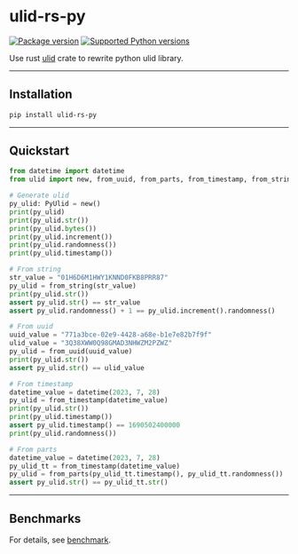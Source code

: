 # ulid-rs-py

[![Package version](https://img.shields.io/pypi/v/ulid-rs-py?color=%2334D058&label=pypi%20package)](https://pypi.org/project/ulid-rs-py/)
[![Supported Python versions](https://img.shields.io/pypi/pyversions/ulid-rs-py.svg?color=%2334D058)](https://pypi.org/project/ulid-rs-py/)

Use rust [ulid](https://github.com/dylanhart/ulid-rs) crate to rewrite python ulid library.

---

## Installation

```bash
pip install ulid-rs-py
```

---

## Quickstart

```python
from datetime import datetime
from ulid import new, from_uuid, from_parts, from_timestamp, from_string, PyUlid

# Generate ulid
py_ulid: PyUlid = new()
print(py_ulid)
print(py_ulid.str())
print(py_ulid.bytes())
print(py_ulid.increment())
print(py_ulid.randomness())
print(py_ulid.timestamp())

# From string
str_value = "01H6D6M1HWY1KNND0FKB8PRR87"
py_ulid = from_string(str_value)
print(py_ulid.str())
assert py_ulid.str() == str_value
assert py_ulid.randomness() + 1 == py_ulid.increment().randomness()

# From uuid
uuid_value = "771a3bce-02e9-4428-a68e-b1e7e82b7f9f"
ulid_value = "3Q38XWW0Q98GMAD3NHWZM2PZWZ"
py_ulid = from_uuid(uuid_value)
print(py_ulid.str())
assert py_ulid.str() == ulid_value

# From timestamp
datetime_value = datetime(2023, 7, 28)
py_ulid = from_timestamp(datetime_value)
print(py_ulid.str())
print(py_ulid.timestamp())
assert py_ulid.timestamp() == 1690502400000
print(py_ulid.randomness())

# From parts
datetime_value = datetime(2023, 7, 28)
py_ulid_tt = from_timestamp(datetime_value)
py_ulid = from_parts(py_ulid_tt.timestamp(), py_ulid_tt.randomness())
assert py_ulid.str() == py_ulid_tt.str()

```

---

## Benchmarks
For details, see [benchmark](https://github.com/rp-libs/ulid-rs-py/blob/main/tests/benchmarks/README.md).
